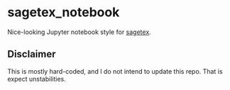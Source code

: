 # sagetex_notebook

Nice-looking Jupyter notebook style for [sagetex](https://github.com/sagemath/sagetex).

## Disclaimer

This is mostly hard-coded, and I do not intend to update this repo. That is expect unstabilities.
